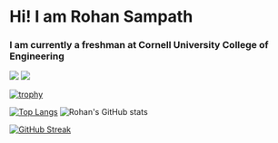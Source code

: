 #                         Hi! I am Rohan Sampath
###         I am currently a freshman at Cornell University College of Engineering

![](https://komarev.com/ghpvc/?username=Rohan-dev-C&style=flat&color=DC143C)
![](https://img.shields.io/github/followers/Rohan-dev-C?style=social)

[![trophy](https://github-profile-trophy.vercel.app/?username=Rohan-dev-C&column=8&theme=gruvbox&no-frame=true)](https://github.com/ryo-ma/github-profile-trophy)

[![Top Langs](https://github-readme-stats.vercel.app/api/top-langs/?username=Rohan-dev-C&theme=onedark)](https://github.com/anuraghazra/github-readme-stats)
![Rohan's GitHub stats](https://github-readme-stats.vercel.app/api?username=Rohan-dev-C&show_icons=true&theme=onedark)  


[![GitHub Streak](https://github-readme-streak-stats.herokuapp.com/?user=Rohan-dev-C&theme=tokyonight)](https://git.io/streak-stats) 

